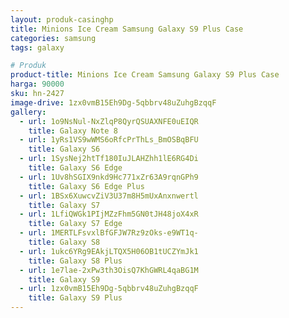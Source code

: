 ```yaml
---
layout: produk-casinghp
title: Minions Ice Cream Samsung Galaxy S9 Plus Case
categories: samsung
tags: galaxy

# Produk
product-title: Minions Ice Cream Samsung Galaxy S9 Plus Case
harga: 90000
sku: hn-2427
image-drive: 1zx0vmB15Eh9Dg-5qbbrv48uZuhgBzqqF
gallery:
  - url: 1o9NsNul-NxZlqP8QyrQSUAXNFE0uEIQR
    title: Galaxy Note 8
  - url: 1yRs1VS9wWMS6oRfcPrThLs_BmOSBqBFU
    title: Galaxy S6
  - url: 1SysNej2htTf180IuJLAHZhh1lE6RG4Di
    title: Galaxy S6 Edge
  - url: 1Uv8hSGIX9nkd9Hc771xZr63A9rqnGPh9
    title: Galaxy S6 Edge Plus
  - url: 1BSx6XuwcvZiV3U37m8H5mUxAnxnwertl
    title: Galaxy S7
  - url: 1LfiQWGk1PIjMZzFhm5GN0tJH48joX4xR
    title: Galaxy S7 Edge
  - url: 1MERTLFsvxlBfGFJW7Rz9zOks-e9WT1q-
    title: Galaxy S8
  - url: 1ukc6YRg9EAkjLTQX5H06OB1tUCZYmJk1
    title: Galaxy S8 Plus
  - url: 1e7lae-2xPw3th3OisQ7KhGWRL4qaBG1M
    title: Galaxy S9
  - url: 1zx0vmB15Eh9Dg-5qbbrv48uZuhgBzqqF
    title: Galaxy S9 Plus
---
```

